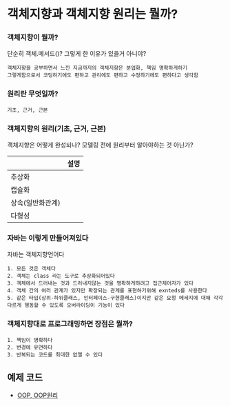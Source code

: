 # 객체지향과 객체지향 원리는 뭘까?

### 객체지향이 뭘까?
단순히 객체.메서드()? 그렇게 한 이유가 있을거 아니야?
````
객체지향을 공부하면서 느낀 지금까지의 객체지향은 분업화, 책임 명확하게하기
그렇게함으로서 코딩하기에도 편하고 관리에도 편하고 수정하기에도 편하다고 생각함 
````

### 원리란 무엇일까?
````
기초, 근거, 근본
````

### 객체지향의 원리(기초, 근거, 근본)  
객체지향은 어떻게 완성되나? 모델링 전에 원리부터 알아야하는 것 아닌가?

|   | 설명 | 
| - | - | 
| 추상화 |  | 
| 캡슐화 |  | 
| 상속(일반화관계) |  |
| 다형성 |  | 


### 자바는 이렇게 만들어져있다
자바는 객체지향언어다  
```
1. 모든 것은 객체다
2. 객체는 class 라는 도구로 추상화되어있다
3. 객체에서 드러내는 것과 드러내지않는 것을 명확하게하려고 접근제어자가 있다
4. 객체 간의 여러 관계가 있지만 확장되는 관계를 표현하기위해 exnteds를 사용한다
5. 같은 타입(상위-하위클래스, 인터페이스-구현클래스)이지만 같은 요청 메세지에 대해 각각 다르게 행동할 수 있도록 오버라이딩이 기능이 있다
```

### 객체지향대로 프로그래밍하면 장점은 뭘까?
```
1. 책임이 명확하다
2. 변경에 유연하다
3. 반복되는 코드를 최대한 없앨 수 있다
```

## 예제 코드
* [OOP, OOP원리]()
